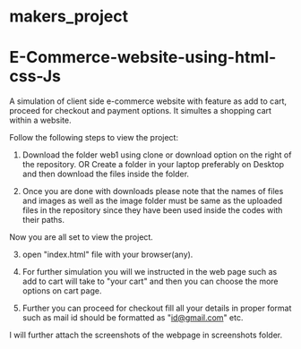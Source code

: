 # makers_project
# E-Commerce-website-using-html-css-Js
  A simulation of client side e-commerce website with feature as add to cart, proceed for checkout and payment options. It simultes a shopping cart within a website.

Follow the following steps to view the project:
1. Download the folder web1 using clone or download option on the right of the repository.
                                     OR
   Create a folder in your laptop preferably on Desktop and then download the files inside the folder.
   
2. Once you are done with downloads please note that the names of files and images as well as the image folder must be same as the uploaded files in the repository since they have been used inside the codes with their paths.

Now you are all set to view the project.

3. open "index.html" file with your browser(any).
4. For further simulation you will we instructed in the web page such as add to cart will take to "your cart" and then you can choose the more options on cart page.

5. Further you can proceed for checkout fill all your details in proper format such as mail id should be formatted as "id@gmail.com" etc.




I will further attach the screenshots of the webpage in screenshots folder.

